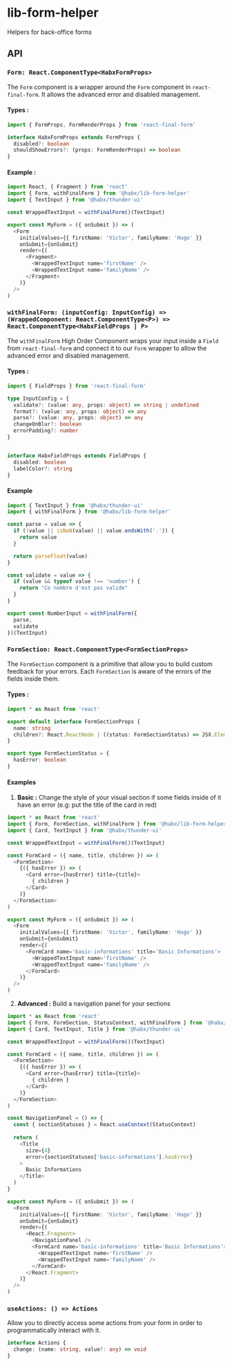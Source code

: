 # lib-form-helper
Helpers for back-office forms

## API


### `Form: React.ComponentType<HabxFormProps>`

The `Form` component is a wrapper around the `Form` component in `react-final-form`.
It allows the advanced error and disabled management.

#### Types :

```typescript
import { FormProps, FormRenderProps } from 'react-final-form'

interface HabxFormProps extends FormProps {
  disabled?: boolean
  shouldShowErrors?: (props: FormRenderProps) => boolean
}
```

#### Example :

```typescript jsx
import React, { Fragment } from 'react'
import { Form, withFinalForm } from '@habx/lib-form-helper'
import { TextInput } from '@habx/thunder-ui'

const WrappedTextInput = withFinalForm()(TextInput)

export const MyForm = ({ onSubmit }) => (
  <Form
    initialValues={{ firstName: 'Victor', familyName: 'Hugo' }}
    onSubmit={onSubmit}
    render={(
      <Fragment>
        <WrappedTextInput name='firstName' />
        <WrappedTextInput name='familyName' />
      </Fragment>
    )}
  />
)
```

### `withFinalForm: (inputConfig: InputConfig) => (WrappedComponent: React.ComponentType<P>) => React.ComponentType<HabxFieldProps | P>`

The `withFinalForm` High Order Component wraps your input inside a `Field` from `react-final-form` and connect it to our `Form` wrapper to allow the advanced error and disabled management.

#### Types :

```typescript jsx
import { FieldProps } from 'react-final-form'

type InputConfig = {
  validate?: (value: any, props: object) => string | undefined
  format?: (value: any, props: object) => any
  parse?: (value: any, props: object) => any
  changeOnBlur?: boolean
  errorPadding?: number
}


interface HabxFieldProps extends FieldProps {
  disabled: boolean
  labelColor?: string
}
```


#### Example
```typescript jsx
import { TextInput } from '@habx/thunder-ui'
import { withFinalForm } from '@habx/lib-form-helper'

const parse = value => {
  if (!value || isNaN(value) || value.endsWith('.')) {
    return value
  }

  return parseFloat(value)
}

const validate = value => {
  if (value && typeof value !== 'number') {
    return "Ce nombre d'est pas valide"
  }
}

export const NumberInput = withFinalForm({
  parse,
  validate
})(TextInput)
```


### `FormSection: React.ComponentType<FormSectionProps>`

The `FormSection` component is a primitive that allow you to build custom feedback for your errors.
Each `FormSection` is aware of the errors of the fields inside them.


#### Types :


```typescript jsx
import * as React from 'react'

export default interface FormSectionProps {
  name: string
  children?: React.ReactNode | ((status: FormSectionStatus) => JSX.Element)
}

export type FormSectionStatus = {
  hasError: boolean
}
```

#### Examples

1) **Basic :** Change the style of your visual section if some fields inside of it have an error (e.g: put the title of the card in red)

 
```typescript jsx
import * as React from 'react'
import { Form, FormSection, withFinalForm } from '@habx/lib-form-helper'
import { Card, TextInput } from '@habx/thunder-ui'

const WrappedTextInput = withFinalForm()(TextInput)

const FormCard = ({ name, title, children }) => (
  <FormSection>
    {({ hasError }) => (
      <Card error={hasError} title={title}>
        { children }
      </Card>
    )}
  </FormSection>
)

export const MyForm = ({ onSubmit }) => (
  <Form
    initialValues={{ firstName: 'Victor', familyName: 'Hugo' }}
    onSubmit={onSubmit}
    render={(
      <FormCard name='basic-informations' title='Basic Informations'>
        <WrappedTextInput name='firstName' />
        <WrappedTextInput name='familyName' />
      </FormCard>
    )}
  />
)
```

2) **Advanced :** Build a navigation panel for your sections

```typescript jsx
import * as React from 'react'
import { Form, FormSection, StatusContext, withFinalForm } from '@habx/lib-form-helper'
import { Card, TextInput, Title } from '@habx/thunder-ui'

const WrappedTextInput = withFinalForm()(TextInput)

const FormCard = ({ name, title, children }) => (
  <FormSection>
    {({ hasError }) => (
      <Card error={hasError} title={title}>
        { children }
      </Card>
    )}
  </FormSection>
)

const NavigationPanel = () => {
  const { sectionStatuses } = React.useContext(StatusContext)
  
  return (
    <Title 
      size={4} 
      error={sectionStatuses['basic-informations'].hasError}
    >
      Basic Informations
    </Title>
  )
}

export const MyForm = ({ onSubmit }) => (
  <Form
    initialValues={{ firstName: 'Victor', familyName: 'Hugo' }}
    onSubmit={onSubmit}
    render={(
      <React.Fragment>
        <NavigationPanel />
        <FormCard name='basic-informations' title='Basic Informations'>
          <WrappedTextInput name='firstName' />
          <WrappedTextInput name='familyName' />
        </FormCard>
      </React.Fragment>
    )}
  />
)
```


### `useActions: () => Actions`

Allow you to directly access some actions from your form in order to programmatically interact with it.

```typescript jsx
interface Actions {
  change: (name: string, value?: any) => void
}
```
